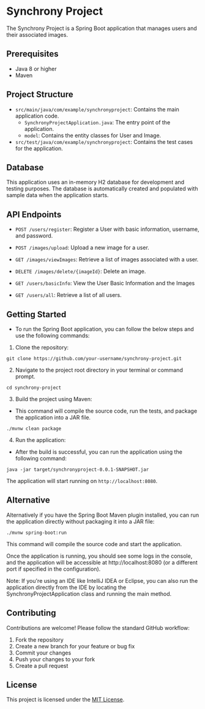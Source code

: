 # Synchrony Project

The Synchrony Project is a Spring Boot application that manages users and their associated images.

## Prerequisites

- Java 8 or higher
- Maven

## Project Structure

- `src/main/java/com/example/synchronyproject`: Contains the main application code.
    - `SynchronyProjectApplication.java`: The entry point of the application.
    - `model`: Contains the entity classes for User and Image.
- `src/test/java/com/example/synchronyproject`: Contains the test cases for the application.

## Database

This application uses an in-memory H2 database for development and testing purposes. The database is automatically created and populated with sample data when the application starts.

## API Endpoints

- `POST /users/register`: Register a User with basic information, username, and password.

- `POST /images/upload`: Upload a new image for a user.
- `GET /images/viewImages`:  Retrieve a list of images associated with a user.
- `DELETE /images/delete/{imageId}`: Delete an image.

- `GET /users/basicInfo`: View the User Basic Information and the Images
- `GET /users/all`: Retrieve a list of all users.

## Getting Started

- To run the Spring Boot application, you can follow the below steps and use the following commands:

1. Clone the repository:

```
git clone https://github.com/your-username/synchrony-project.git
```

2. Navigate to the project root directory in your terminal or command prompt.

```
cd synchrony-project
```

3. Build the project using Maven:

- This command will compile the source code, run the tests, and package the application into a JAR file.

```
./mvnw clean package
```

4. Run the application:

- After the build is successful, you can run the application using the following command:

```
java -jar target/synchronyproject-0.0.1-SNAPSHOT.jar
```

The application will start running on `http://localhost:8080`.


## Alternative 

Alternatively if you have the Spring Boot Maven plugin installed, you can run the application directly without packaging it into a JAR file:

```
./mvnw spring-boot:run
```

This command will compile the source code and start the application.

Once the application is running, you should see some logs in the console, and the application will be accessible at http://localhost:8080 (or a different port if specified in the configuration).

Note: If you're using an IDE like IntelliJ IDEA or Eclipse, you can also run the application directly from the IDE by locating the SynchronyProjectApplication class and running the main method.

## Contributing

Contributions are welcome! Please follow the standard GitHub workflow:

1. Fork the repository
2. Create a new branch for your feature or bug fix
3. Commit your changes
4. Push your changes to your fork
5. Create a pull request

## License

This project is licensed under the [MIT License](LICENSE).




